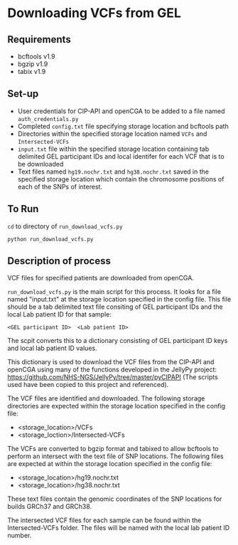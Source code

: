 # Downloading VCFs from GEL

## Requirements
* bcftools v1.9
* bgzip v1.9
* tabix v1.9

## Set-up
* User credentials for CIP-API and openCGA to be added to a file named `auth_credentials.py`
* Completed `config.txt` file specifying storage location and bcftools path
* Directories within the specified storage location named `VCFs` and `Intersected-VCFs`
* `input.txt` file within the specified storage location containing tab delimited GEL participant IDs and local identifer for each VCF that is to be downloaded
* Text files named `hg19.nochr.txt` and `hg38.nochr.txt` saved in the specified storage location which contain the chromosome positions of each of the SNPs of interest.

## To Run
`cd` to directory of `run_download_vcfs.py`

`python run_download_vcfs.py`

## Description of process
VCF files for specified patients are downloaded from openCGA.

`run_download_vcfs.py` is the main script for this process. It looks for a file named "input.txt" at the storage location specified in the config file. This file should be a tab delimited text file consiting of GEL participant IDs and the local Lab patient ID for that sample:

`<GEL participant ID>  <Lab patient ID>`

The scpit converts this to a dictionary consisting of GEL participant ID keys and local lab patient ID values.

This dictionary is used to download the VCF files from the CIP-API and openCGA using many of the functions developed in the JellyPy project: https://github.com/NHS-NGS/JellyPy/tree/master/pyCIPAPI (The scripts used have been copied to this project and referenced).

The VCF files are identified and downloaded.
The following storage directories are expected within the storage location specified in the config file:
* <storage_location>/VCFs
* <storage_loction>/Intersected-VCFs

The VCFs are converted to bgzip format and tabixed to allow bcftools to perform an intersect with the text file of SNP locations.
The following files are expected at within the storage location specified in the config file:
* <storage_location>/hg19.nochr.txt
* <storage_location>/hg38.nochr.txt

These text files contain the genomic coordinates of the SNP locations for builds GRCh37 and GRCh38.

The intersected VCF files for each sample can be found within the Intersected-VCFs folder. The files will be named with the local lab patient ID number.
